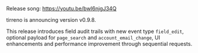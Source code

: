Release song: https://youtu.be/bwl6njgJ34Q

tirreno is announcing version v0.9.8.

This release introduces field audit trails with new event type `field_edit`,
optional payload for `page_search` and `account_email_change`, UI enhancements
and performance improvement through sequential requests.
